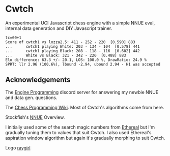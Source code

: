 # Cwtch
An experimental UCI Javascript chess engine with a simple NNUE eval, internal data generation and DIY Javascript trainer.
```
tc=60+1
Score of cwtch1 vs lozza2.5: 411 - 252 - 220  [0.590] 883
...      cwtch1 playing White: 203 - 134 - 104  [0.578] 441
...      cwtch1 playing Black: 208 - 118 - 116  [0.602] 442
...      White vs Black: 321 - 342 - 220  [0.488] 883
Elo difference: 63.3 +/- 20.1, LOS: 100.0 %, DrawRatio: 24.9 %
SPRT: llr 2.96 (100.6%), lbound -2.94, ubound 2.94 - H1 was accepted
```
## Acknowledgements
The [Engine Programming](https://discord.com/invite/F6W6mMsTGN) discord server for answering my newbie NNUE and data gen. questions.

The [Chess Programming Wiki](https://www.chessprogramming.org). Most of Cwtch's algorithms come from here.

Stockfish's [NNUE](https://github.com/official-stockfish/nnue-pytorch/blob/master/docs/nnue.md) Overview.

I initially used some of the search magic numbers from [Ethereal](https://github.com/AndyGrant/Ethereal) but I'm gradually tuning them to values that suit Cwtch. I also used Ethereal's aspiration window algorithm but again it's gradually morphing to suit Cwtch. 

Logo [raygirl](https://www.deviantart.com/raygirl)
